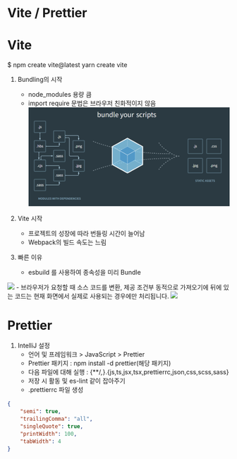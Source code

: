# Vite / Prettier

# Vite
$ npm create vite@latest
  yarn create vite
1. Bundling의 시작
   - node_modules 용량 큼
   - import require 문법은 브라우저 친화적이지 않음
![main](./mdimg/webpack.png)

2. Vite 시작
    - 프로젝트의 성장에 따라 번들링 시간이 늘어남
    - Webpack의 빌드 속도는 느림

3. 빠른 이유
   - esbuild 를 사용하여 종속성을 미리 Bundle
<img src="https://vitejs.dev/assets/bundler.37740380.png">
   - 브라우저가 요청할 때 소스 코드를 변환, 제공 조건부 동적으로 가져오기에 뒤에 있는 코드는 현재 화면에서 실제로 사용되는 경우에만 처리됩니다.
<img src="https://vitejs.dev/assets/esm.3070012d.png">

# Prettier
1. IntelliJ 설정
    - 언어 및 프레임워크 > JavaScript > Prettier
    - Prettier 패키지 : npm install -d prettier(해당 패키지)
    - 다음 파일에 대해 실행 : {**/*,*}.{js,ts,jsx,tsx,prettierrc,json,css,scss,sass}
    - 저장 시 활동 및 es-lint 같이 잡아주기
    - .prettierrc 파일 생성
```json
{
    "semi": true,
    "trailingComma": "all",
    "singleQuote": true,
    "printWidth": 100,
    "tabWidth": 4
}
```
